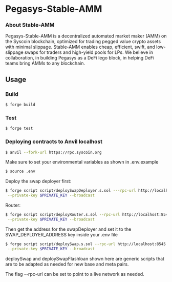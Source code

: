 # Pegasys-Stable-AMM

### About Stable-AMM
Pegasys-Stable-AMM is a decentralized automated market maker (AMM) on the Syscoin blockchain, optimized for trading pegged value crypto assets with minimal slippage. Stable-AMM enables cheap, efficient, swift, and low-slippage swaps for traders and high-yield pools for LPs. We believe in collaboration, in building Pegasys as a DeFi lego block, in helping DeFi teams bring AMMs to any blockchain.

## Usage

### Build

```bash
$ forge build
```

### Test

```bash
$ forge test
```

### Deploying contracts to Anvil localhost 

```bash
$ anvil --fork-url https://rpc.syscoin.org
```
Make sure to set your environmental variables as shown in .env.example

```bash
$ source .env
```
Deploy the swap deployer first:

```bash
$ forge script script/deploySwapDeployer.s.sol ---rpc-url http://localhost:8545 \
 --private-key $PRIVATE_KEY --broadcast
```
Router:
```bash
$ forge script script/deployRouter.s.sol --rpc-url http://localhost:8545 \
 --private-key $PRIVATE_KEY --broadcast
```

Then get the address for the swapDeployer and set it to the SWAP_DEPLOYER_ADDRESS key inside your .env file
```bash
$ forge script script/deploySwap.s.sol --rpc-url http://localhost:8545 \
 --private-key $PRIVATE_KEY --broadcast
```
deploySwap and deploySwapFlashloan shown here are generic scripts that are to be adapted as needed for new base and meta pairs.

The flag --rpc-url can be set to point to a live network as needed.
